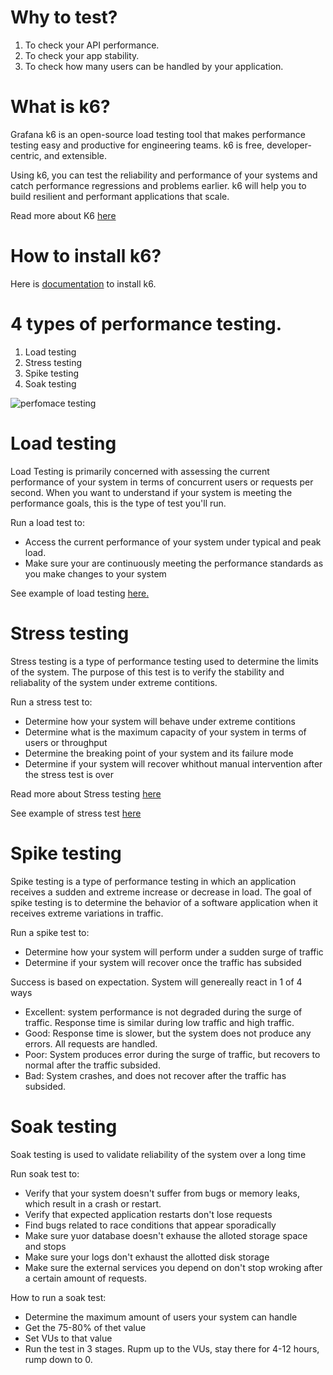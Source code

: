 # Why to test?
1. To check your API performance. 
2. To  check your app stability. 
3. To check how many users can be handled by your application.

# What is k6?
Grafana k6 is an open-source load testing tool that makes performance testing easy and productive for engineering teams. k6 is free, developer-centric, and extensible.

Using k6, you can test the reliability and performance of your systems and catch performance regressions and problems earlier. k6 will help you to build resilient and performant applications that scale.

Read more about K6 [here](https://k6.io/docs/)

# How to install k6?
Here is [documentation]() to install k6.

# 4 types of performance testing. 
1. Load testing
2. Stress testing
3. Spike testing
4. Soak testing

![perfomace testing](https://media.geeksforgeeks.org/wp-content/uploads/20190607143956/226.jpg)

# Load testing
Load Testing is primarily concerned with assessing the current performance of your system
in terms of concurrent users or requests per second.
When you want to understand if your system is meeting the performance goals,  this is the type of test
you'll run.

Run a load test to: 
- Access the current performance of your system under typical and peak load.
- Make sure your are continuously meeting the performance standards as you make changes to your system

See example of load testing [here.](https://github.com/golanguzb70/highload-handling/tree/main/k6/load)

# Stress testing
Stress testing is a type of performance testing used to determine the limits of the system.
The purpose of this test is to verify the stability and reliabality of the system under extreme contitions.

Run a stress test to:
- Determine how your system will behave under extreme contitions
- Determine what is the maximum capacity of your system in terms of users or throughput
- Determine the breaking point of your system and its failure mode
- Determine if your system will recover whithout manual intervention after the stress test is over

Read more about Stress testing [here](https://www.geeksforgeeks.org/stress-testing-software-testing/)

See example of stress test [here](https://github.com/golanguzb70/highload-handling/tree/main/k6/stress)
# Spike testing
Spike testing is a type of performance testing in which an application 
receives a sudden and extreme increase or decrease in load. The goal of spike testing is 
to determine the behavior of a software application when it receives extreme variations in traffic.

Run a spike test to: 
- Determine how your system will perform under a sudden surge of traffic 
- Determine if your system will recover once the traffic has subsided

Success is based on expectation. System will genereally react in 1 of 4 ways 
- Excellent: system performance is not degraded during the surge of traffic. 
Response time is similar during low traffic and high traffic.
- Good: Response time is slower, but the system does not produce any errors.  All requests are handled.
- Poor: System produces error during the surge of traffic, but recovers to normal after the traffic subsided.
- Bad: System crashes, and does not recover after the traffic has subsided.

# Soak testing
Soak testing is used to validate reliability of the system over a long time

Run soak test to: 
- Verify that your system doesn't suffer from bugs or memory leaks, which result in a crash or restart.
- Verify that expected application restarts don't lose requests
- Find bugs related to race conditions that appear sporadically
- Make sure yuor database doesn't exhause the alloted storage space and stops
- Make sure your logs don't exhaust the  allotted disk storage
- Make sure the external services you depend on don't stop wroking after a certain amount  of requests.

How to run a soak test: 
- Determine the maximum amount of users your system can handle
- Get the 75-80% of thet value
- Set VUs to that value
- Run the test in 3 stages. Rupm up to the VUs, stay there for 4-12 hours, rump down to 0.